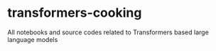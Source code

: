 # transformers-cooking
All notebooks and source codes related to Transformers based large language models
